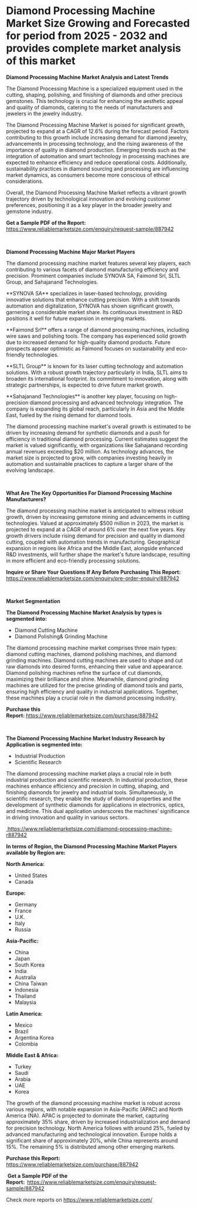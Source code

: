 <p><h1>Diamond Processing Machine Market Size Growing and Forecasted for period from 2025 - 2032 and provides complete market analysis of this market</h1></p><p><strong>Diamond Processing Machine Market Analysis and Latest Trends</strong></p>
<p><p>The Diamond Processing Machine is a specialized equipment used in the cutting, shaping, polishing, and finishing of diamonds and other precious gemstones. This technology is crucial for enhancing the aesthetic appeal and quality of diamonds, catering to the needs of manufacturers and jewelers in the jewelry industry.</p><p>The Diamond Processing Machine Market is poised for significant growth, projected to expand at a CAGR of 12.6% during the forecast period. Factors contributing to this growth include increasing demand for diamond jewelry, advancements in processing technology, and the rising awareness of the importance of quality in diamond production. Emerging trends such as the integration of automation and smart technology in processing machines are expected to enhance efficiency and reduce operational costs. Additionally, sustainability practices in diamond sourcing and processing are influencing market dynamics, as consumers become more conscious of ethical considerations. </p><p>Overall, the Diamond Processing Machine Market reflects a vibrant growth trajectory driven by technological innovation and evolving customer preferences, positioning it as a key player in the broader jewelry and gemstone industry.</p></p>
<p><strong>Get a Sample PDF of the Report:&nbsp;</strong> <a href="https://www.reliablemarketsize.com/enquiry/request-sample/887942?utm_campaign=2462&utm_medium=2&utm_source=Github&utm_content=ia&utm_term=09042025&utm_id=diamond-processing-machine">https://www.reliablemarketsize.com/enquiry/request-sample/887942</a></p>
<p>&nbsp;</p>
<p><strong>Diamond Processing Machine Major Market Players</strong></p>
<p><p>The diamond processing machine market features several key players, each contributing to various facets of diamond manufacturing efficiency and precision. Prominent companies include SYNOVA SA, Faimond Srl, SLTL Group, and Sahajanand Technologies.</p><p>**SYNOVA SA** specializes in laser-based technology, providing innovative solutions that enhance cutting precision. With a shift towards automation and digitalization, SYNOVA has shown significant growth, garnering a considerable market share. Its continuous investment in R&D positions it well for future expansion in emerging markets.</p><p>**Faimond Srl** offers a range of diamond processing machines, including wire saws and polishing tools. The company has experienced solid growth due to increased demand for high-quality diamond products. Future prospects appear optimistic as Faimond focuses on sustainability and eco-friendly technologies.</p><p>**SLTL Group** is known for its laser cutting technology and automation solutions. With a robust growth trajectory particularly in India, SLTL aims to broaden its international footprint. Its commitment to innovation, along with strategic partnerships, is expected to drive future market growth.</p><p>**Sahajanand Technologies** is another key player, focusing on high-precision diamond processing and advanced technology integration. The company is expanding its global reach, particularly in Asia and the Middle East, fueled by the rising demand for diamond tools.</p><p>The diamond processing machine market's overall growth is estimated to be driven by increasing demand for synthetic diamonds and a push for efficiency in traditional diamond processing. Current estimates suggest the market is valued significantly, with organizations like Sahajanand recording annual revenues exceeding $20 million. As technology advances, the market size is projected to grow, with companies investing heavily in automation and sustainable practices to capture a larger share of the evolving landscape.</p></p>
<p>&nbsp;</p>
<p><strong>What Are The Key Opportunities For Diamond Processing Machine Manufacturers?</strong></p>
<p><p>The diamond processing machine market is anticipated to witness robust growth, driven by increasing gemstone mining and advancements in cutting technologies. Valued at approximately $500 million in 2023, the market is projected to expand at a CAGR of around 6% over the next five years. Key growth drivers include rising demand for precision and quality in diamond cutting, coupled with automation trends in manufacturing. Geographical expansion in regions like Africa and the Middle East, alongside enhanced R&D investments, will further shape the market's future landscape, resulting in more efficient and eco-friendly processing solutions.</p></p>
<p><strong>Inquire or Share Your Questions If Any Before Purchasing This Report:</strong> <a href="https://www.reliablemarketsize.com/enquiry/pre-order-enquiry/887942?utm_campaign=2462&utm_medium=2&utm_source=Github&utm_content=ia&utm_term=09042025&utm_id=diamond-processing-machine">https://www.reliablemarketsize.com/enquiry/pre-order-enquiry/887942</a></p>
<p>&nbsp;</p>
<p><strong>Market Segmentation</strong></p>
<p><strong>The Diamond Processing Machine Market Analysis by types is segmented into:</strong></p>
<p><ul><li>Diamond Cutting Machine</li><li>Diamond Polishing& Grinding Machine</li></ul></p>
<p><p>The diamond processing machine market comprises three main types: diamond cutting machines, diamond polishing machines, and diamond grinding machines. Diamond cutting machines are used to shape and cut raw diamonds into desired forms, enhancing their value and appearance. Diamond polishing machines refine the surface of cut diamonds, maximizing their brilliance and shine. Meanwhile, diamond grinding machines are utilized for the precise grinding of diamond tools and parts, ensuring high efficiency and quality in industrial applications. Together, these machines play a crucial role in the diamond processing industry.</p></p>
<p><strong>Purchase this Report:&nbsp;</strong><a href="https://www.reliablemarketsize.com/purchase/887942?utm_campaign=2462&utm_medium=2&utm_source=Github&utm_content=ia&utm_term=09042025&utm_id=diamond-processing-machine">https://www.reliablemarketsize.com/purchase/887942</a></p>
<p>&nbsp;</p>
<p><strong>The Diamond Processing Machine Market Industry Research by Application is segmented into:</strong></p>
<p><ul><li>Industrial Production</li><li>Scientific Research</li></ul></p>
<p><p>The diamond processing machine market plays a crucial role in both industrial production and scientific research. In industrial production, these machines enhance efficiency and precision in cutting, shaping, and finishing diamonds for jewelry and industrial tools. Simultaneously, in scientific research, they enable the study of diamond properties and the development of synthetic diamonds for applications in electronics, optics, and medicine. This dual application underscores the machines’ significance in driving innovation and quality in various sectors.</p></p>
<p><a href="https://www.reliablemarketsize.com/diamond-processing-machine-r887942?utm_campaign=2462&utm_medium=2&utm_source=Github&utm_content=ia&utm_term=09042025&utm_id=diamond-processing-machine">&nbsp;https://www.reliablemarketsize.com/diamond-processing-machine-r887942</a></p>
<p><strong>In terms of Region, the Diamond Processing Machine Market Players available by Region are:</strong></p>
<p>
    <p> <strong> North America: </strong>
        <ul>
            <li>United States</li>
            <li>Canada</li>
        </ul>
        </p> 
    <p> <strong> Europe: </strong>
        <ul>
            <li>Germany</li>
            <li>France</li>
            <li>U.K.</li>
            <li>Italy</li>
            <li>Russia</li>
        </ul>
        </p> 
    <p> <strong> Asia-Pacific: </strong>
        <ul>
            <li>China</li>
            <li>Japan</li>
            <li>South Korea</li>
            <li>India</li>
            <li>Australia</li>
            <li>China Taiwan</li>
            <li>Indonesia</li>
            <li>Thailand</li>
            <li>Malaysia</li>
        </ul>
        </p> 
    <p> <strong> Latin America: </strong>
        <ul>
            <li>Mexico</li>
            <li>Brazil</li>
            <li>Argentina Korea</li>
            <li>Colombia</li>
        </ul>
        </p> 
    <p> <strong> Middle East & Africa: </strong>
        <ul>
            <li>Turkey</li>
            <li>Saudi</li>
            <li>Arabia</li>
            <li>UAE</li>
            <li>Korea</li>
        </ul>
    </p>
    </p>
<p><p>The growth of the diamond processing machine market is robust across various regions, with notable expansion in Asia-Pacific (APAC) and North America (NA). APAC is projected to dominate the market, capturing approximately 35% share, driven by increased industrialization and demand for precision technology. North America follows with around 25%, fueled by advanced manufacturing and technological innovation. Europe holds a significant share of approximately 20%, while China represents around 15%. The remaining 5% is distributed among other emerging markets.</p></p>
<p><strong>Purchase this Report: </strong><a href="https://www.reliablemarketsize.com/purchase/887942?utm_campaign=2462&utm_medium=2&utm_source=Github&utm_content=ia&utm_term=09042025&utm_id=diamond-processing-machine">https://www.reliablemarketsize.com/purchase/887942</a></p>
<p>&nbsp;<strong>Get a Sample PDF of the Report:&nbsp;&nbsp;</strong><a href="https://www.reliablemarketsize.com/enquiry/request-sample/887942?utm_campaign=2462&utm_medium=2&utm_source=Github&utm_content=ia&utm_term=09042025&utm_id=diamond-processing-machine">https://www.reliablemarketsize.com/enquiry/request-sample/887942</a></p>
<p><strong></strong></p>
<p>Check more reports on <a href="https://www.reliablemarketsize.com/?utm_campaign=2462&utm_medium=2&utm_source=Github&utm_content=ia&utm_term=09042025&utm_id=diamond-processing-machine">https://www.reliablemarketsize.com/</a></p>